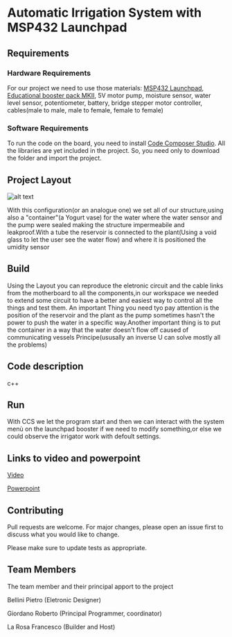 # Automatic Irrigation System with MSP432 Launchpad

## Requirements
### Hardware Requirements

For our project we need to use those materials:
[MSP432 Launchpad](),
[Educational booster pack MKII](),
5V motor pump, 
moisture sensor,
water level sensor,
potentiometer,
battery,
bridge stepper motor controller,
cables(male to male, male to female, female to female)

### Software Requirements
To run the code on the board, you need to install [Code Composer Studio]().
All the libraries are yet included in the project. So, you need only to download the folder and import the project. 

## Project Layout 

 ![alt text](https://github.com/Robertogiordano/Automatic-Irrigation-System-Unitn-2022-2023/blob/main/img/final%20scheme.jpg)

With this configuration(or an analogue one) we set all of our structure,using also a "container"(a Yogurt vase) for the water where the water sensor and the pump were sealed making the structure impermeabile and leakproof.With a tube the reservoir is connected to the plant(Using a void glass to let the user see the water flow) and where it is positioned the umidity sensor 

## Build 
Using the Layout you can reproduce the eletronic circuit and the cable links from the motherboard to all the components,in our workspace we needed to extend some circuit to have a better and easiest way to control all the things and test them.
An important Thing you need tyo pay attention is the position of the reservoir and the plant as the pump sometimes hasn't the power to push the water in a specific way.Another important thing is to put the container in a way that the water doesn't flow off caused of communicating vessels Principe(ususally an inverse U can solve mostly all the problems)

## Code description
c++


## Run 
With CCS we let the program start and then we can interact with the system menù on the launchpad booster if we need to modify something,or else we could observe the irrigator work with defoult settings.

## Links to video and powerpoint
[Video]()

[Powerpoint]()

## Contributing

Pull requests are welcome. For major changes, please open an issue first
to discuss what you would like to change.

Please make sure to update tests as appropriate.

## Team Members
The team member and their principal apport to the project

Bellini   Pietro (Eletronic Designer)

Giordano  Roberto (Principal Programmer, coordinator)

La Rosa   Francesco (Builder and Host)
